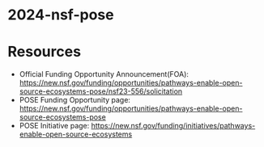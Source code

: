 # 2024-nsf-pose

# Resources
- Official Funding Opportunity Announcement(FOA): https://new.nsf.gov/funding/opportunities/pathways-enable-open-source-ecosystems-pose/nsf23-556/solicitation
- POSE Funding Opportunity page: https://new.nsf.gov/funding/opportunities/pathways-enable-open-source-ecosystems-pose
- POSE Initiative page: https://new.nsf.gov/funding/initiatives/pathways-enable-open-source-ecosystems 